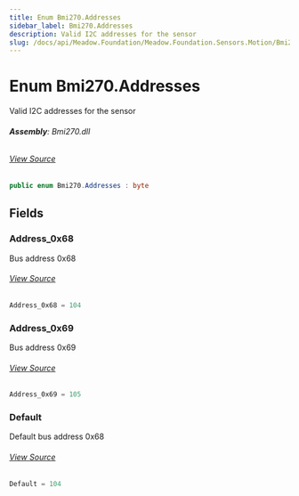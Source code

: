```yaml
---
title: Enum Bmi270.Addresses
sidebar_label: Bmi270.Addresses
description: Valid I2C addresses for the sensor
slug: /docs/api/Meadow.Foundation/Meadow.Foundation.Sensors.Motion/Bmi270.Addresses
---
```

# Enum Bmi270.Addresses
Valid I2C addresses for the sensor

###### **Assembly**: Bmi270.dll
###### [View Source](https://github.com/WildernessLabs/Meadow.Foundation.git/blob/develop/Source/Meadow.Foundation.Peripherals/Sensors.Motion.Bmi270/Driver/Bmi270.Enums.cs#L8)
```csharp title="Declaration"
public enum Bmi270.Addresses : byte
```
## Fields
### Address_0x68
Bus address 0x68
###### [View Source](https://github.com/WildernessLabs/Meadow.Foundation.git/blob/develop/Source/Meadow.Foundation.Peripherals/Sensors.Motion.Bmi270/Driver/Bmi270.Enums.cs#L13)
```csharp title="Declaration"
Address_0x68 = 104
```
### Address_0x69
Bus address 0x69
###### [View Source](https://github.com/WildernessLabs/Meadow.Foundation.git/blob/develop/Source/Meadow.Foundation.Peripherals/Sensors.Motion.Bmi270/Driver/Bmi270.Enums.cs#L17)
```csharp title="Declaration"
Address_0x69 = 105
```
### Default
Default bus address 0x68
###### [View Source](https://github.com/WildernessLabs/Meadow.Foundation.git/blob/develop/Source/Meadow.Foundation.Peripherals/Sensors.Motion.Bmi270/Driver/Bmi270.Enums.cs#L21)
```csharp title="Declaration"
Default = 104
```
